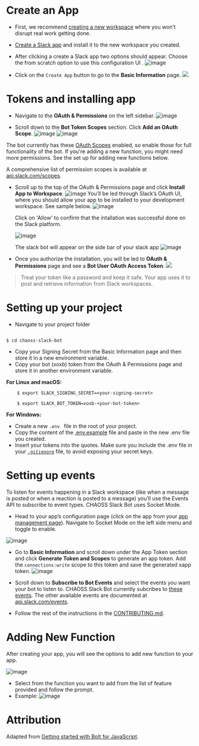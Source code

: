 # Create an App

*   First, we recommend [creating a new workspace](https://slack.com/get-started#create) where you won’t disrupt real work getting done.

*   [Create a Slack app](https://api.slack.com/apps/new) and install it to the new workspace you created.
*   After clicking a create a Slack app two options should appear. Choose the from scratch option to use this configuration UI . 
   ![image](https://github.com/ise8933/chaoss-slack-bot/assets/90360951/e085ea5b-b98d-47cc-8c2d-c1563fddf88b)
*   Click on the `Create App` button to go to the **Basic Information** page.
    ![](https://slack.dev/bolt-js/assets/basic-information-page.png)

# Tokens and installing app

*   Navigate to the **OAuth & Permissions** on the left sidebar.
    ![image](https://github.com/peculiaruc/peculiaruc.github.io/assets/35475543/07be85b8-7b28-4691-aab6-7d847b35c18e)

*   Scroll down to the **Bot Token Scopes** section. Click **Add an OAuth Scope**.
    ![image](https://github.com/peculiaruc/peculiaruc.github.io/assets/35475543/ed6d3dfb-4831-4b43-8b09-15cd7f3445b2) ![image](https://github.com/peculiaruc/peculiaruc.github.io/assets/35475543/ff3dda77-f205-4e95-8694-9e3d16594c36)

The bot currently has these [OAuth Scopes](https://github.com/chaoss/chaoss-slack-bot/wiki/Bot-Token-Scopes-&-Event-Subscriptions) enabled, so enable those for full functionality of the bot. If you're adding a new function, you might need more permissions. See the set up for adding new functions below.

A comprehensive list of permission scopes is available at [api.slack.com/scopes](https://api.slack.com/scopes).

*   Scroll up to the top of the OAuth & Permissions page and click **Install App to Workspace**.
    ![image](https://github.com/peculiaruc/peculiaruc.github.io/assets/35475543/550938ed-48f4-4296-9d73-0a3431f30182)
    You’ll be led through Slack’s OAuth UI, where you should allow your app to be installed to your development workspace. See sample below.
    ![image](https://github.com/peculiaruc/peculiaruc.github.io/assets/35475543/be6977a7-ec87-4d42-b0fc-bcf09d04474c)

    Click on 'Allow' to confirm that the intallation was successful done on the Slack platform.

    ![image](https://github.com/peculiaruc/peculiaruc.github.io/assets/35475543/6fc1643c-53a8-4b02-b3a7-bb84f2dfc046)

    The slack bot will appear on the side bar of your slack app
    ![image](https://github.com/peculiaruc/peculiaruc.github.io/assets/35475543/3eab21ff-2dbc-4640-81de-245123ac265a)

*   Once you authorize the installation, you will be led to  **OAuth & Permissions** page and see a **Bot User OAuth Access Token**.
    ![](https://slack.dev/bolt-js/assets/bot-token.png)

> Treat your token like a password and keep it safe. Your app uses it to post and retrieve information from Slack workspaces.

# Setting up your project

*   Navigate to your project folder

```

$ cd chaoss-slack-bot

```

*   Copy your Signing Secret from the Basic Information page and then store it in a new environment variable.
*   Copy your bot (xoxb) token from the OAuth & Permissions page and store it in another environment variable.

**For Linux and macOS:**

```
    $ export SLACK_SIGNING_SECRET=<your-signing-secret>

```

```
    $ export SLACK_BOT_TOKEN=xoxb-<your-bot-token>

```

**For Windows:**

*   Create a new  `.env ` file in the root of your project.
*   Copy the content of the  [.env.example](https://github.com/chaoss/chaoss-slack-bot/blob/main/.env.example) file and paste in the new .env file you created.
*   Insert your tokens into the quotes. Make sure you include the .env file in your [`.gitignore`](https://www.delftstack.com/howto/git/add-file-to-gitignore/) file, to avoid exposing your secret keys.

# Setting up events

To listen for events happening in a Slack workspace (like when a message is posted or when a reaction is posted to a message) you’ll use the Events API to subscribe to event types.
CHAOSS Slack Bot uses Socket Mode.

*   Head to your app’s configuration page (click on the app from your [app management page](https://api.slack.com/apps)). Navigate to Socket Mode on the left side menu and toggle to enable.
  
   ![image](https://github.com/ise8933/chaoss-slack-bot/assets/90360951/56a53067-36ef-456c-aa72-e3287a3267f7)

*   Go to **Basic Information** and scroll down under the App Token section and click **Generate Token and Scopes** to generate an app token. Add the `connections:write` scope to this token and save the generated xapp token.
    ![image](https://github.com/ise8933/chaoss-slack-bot/assets/90360951/36471450-4560-4c81-8bdb-06c32fd83843)
  
*   Scroll down to **Subscribe to Bot Events** and select the events you want your bot to listen to. CHAOSS Slack Bot currently subcribes to [these events](https://docs.google.com/document/d/1NJd-nNKUNb3Q0lRb5cfmUU8kpRcYGjh-vPqpk4CCvic/edit#heading=h.vaz3oyzblsm7). The other available events are documented at [api.slack.com/events](api.slack.com/events).

*   Follow the rest of the instructions in the [CONTRIBUTING.md](https://github.com/chaoss/chaoss-slack-bot/blob/main/CONTRIBUTING.md).

# Adding New Function

After creating your app, you will see the options to add new function to your app.

![image](https://github.com/peculiaruc/peculiaruc.github.io/assets/35475543/40c56a46-4c68-4de7-a4ae-e35fddbce4d7)

*   Select from the function you want to add from the list of feature provided and follow the prompt.
*   Example:
    ![image](https://github.com/peculiaruc/peculiaruc.github.io/assets/35475543/3462851d-7ccd-476e-9c3d-f0dcaa7d7458)

# Attribution

Adapted from [Getting started with Bolt for JavaScript](https://slack.dev/bolt-js/tutorial/getting-started).
